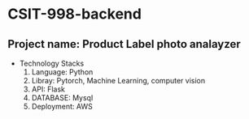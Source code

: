 # CSIT-998-backend

## Project name: Product Label photo analayzer

- Technology Stacks
  1. Language: Python
  2. Libray: Pytorch, Machine Learning, computer vision
  3. API: Flask
  4. DATABASE: Mysql
  5. Deployment: AWS

